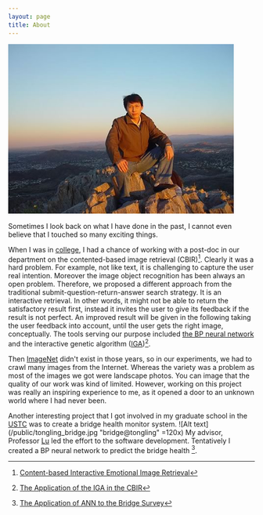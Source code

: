 ```yaml
---
layout: page
title: About
---
```



<!-- Before I came to the U.S., I had got my B.S. and M.S. from <a
href="http://cs11.ustc.edu.cn/en/more.php?siteid=573&amp;tplset=depte1&
amp;catalogid=575&amp;pid=573" rel="nofollow" target="_blank">the
Computer Science Department</a> at <a href="http://www.ustc.edu.cn/en/"
rel="nofollow" target="_blank">University of Science and Technology of
China</a>.  In Fall 2004, I joined <a
href="http://sci.asu.edu/about/cse.php" rel="nofollow"
target="_blank">the Computer Science and Engineering Department</a> at
<a href="http://www.asu.edu/" rel="nofollow" target="_blank">Arizona
State University</a> as a graduate student. This is the beginning of my
journey towards a Ph.D. -->

![Alt text](/public/qiyan2.jpg "CamelBack@Pheonix")

Sometimes I look back on what I have done in the past, I cannot even 
believe that I touched so many exciting things.

When I was in [college](http://en.cs.ustc.edu.cn/), I had a chance of working with a post-doc in our
department on the contented-based image retrieval (CBIR)[^1]. Clearly it was a
hard problem. For example, not like text, it is challenging to capture the user 
real intention. Moreover the image object recognition has been always an open problem.
Therefore, we proposed a different approach from the traditional submit-question-return-answer
search strategy. It is an interactive retrieval. In other words, it might not be able to return the
satisfactory result first, instead it invites the user to give its
feedback if the result is not perfect. An improved result will be given
in the following taking the user feedback into account, until the user
gets the right image, conceptually. 
The tools serving our purpose included [the BP neural network](http://en.wikipedia.org/wiki/Backpropagation) and the interactive genetic algorithm
([IGA](http://en.wikipedia.org/wiki/Interactive_evolutionary_computation#IGA))[^2].

Then [ImageNet](www.image-net.org/) didn't exist in those years, so in our experiments, we had to crawl
many images from the Internet. Whereas the variety was a problem as most
of the images we got were landscape photos. You can image that the
quality of our work was kind of limited. 
However, working on this project was really an inspiring experience to me, as it opened a door to
an unknown world where I had never been. 

<!--
I had a master degree from [the computer science department](http://en.cs.ustc.edu.cn/) of the [USTC](http://en.ustc.edu.cn/). 
-->

Another interesting project that I got involved in my graduate school in the [USTC](http://en.ustc.edu.cn/) was to create a bridge health monitor system. 
![Alt text](/public/tongling_bridge.jpg "bridge@tongling" =120x) 
My advisor, Professor [Lu](http://dsxt.ustc.edu.cn/zj_ywjs.asp?zzid=322) led the effort to the software development.
Tentatively I created a BP neural network to predict the bridge health [^3]. 


[^1]: [Content-based Interactive Emotional Image Retrieval](http://www.cqvip.com/Read/Read.aspx?id=5868569)

[^2]: [The Application of the IGA in the CBIR](http://www.cqvip.com/qk/90287x/200401/9625006.html)

[^3]: [The Application of ANN to the Bridge Survey](http://wenku.baidu.com/link?url=neJaqED7eN9S7jK37wbvWv53bj_ZI5JFMWPStqPCCJt1nqZVoVjzoJ3SXg34Kh_9eNpj80EBccVdCa-Ivpdrmobt5W-MHNj9H7vryy4KDEa)